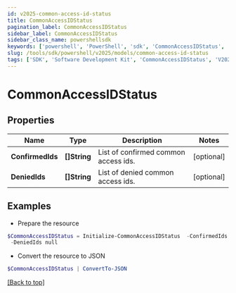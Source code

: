 ```yaml
---
id: v2025-common-access-id-status
title: CommonAccessIDStatus
pagination_label: CommonAccessIDStatus
sidebar_label: CommonAccessIDStatus
sidebar_class_name: powershellsdk
keywords: ['powershell', 'PowerShell', 'sdk', 'CommonAccessIDStatus', 'V2025CommonAccessIDStatus'] 
slug: /tools/sdk/powershell/v2025/models/common-access-id-status
tags: ['SDK', 'Software Development Kit', 'CommonAccessIDStatus', 'V2025CommonAccessIDStatus']
---
```



# CommonAccessIDStatus

## Properties

Name | Type | Description | Notes
------------ | ------------- | ------------- | -------------
**ConfirmedIds** | **[]String** | List of confirmed common access ids. | [optional] 
**DeniedIds** | **[]String** | List of denied common access ids. | [optional] 

## Examples

- Prepare the resource
```powershell
$CommonAccessIDStatus = Initialize-CommonAccessIDStatus  -ConfirmedIds null `
 -DeniedIds null
```

- Convert the resource to JSON
```powershell
$CommonAccessIDStatus | ConvertTo-JSON
```


[[Back to top]](#) 

